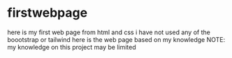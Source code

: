 # firstwebpage 
here is my first web page from html and css i have not used any of the boootstrap or tailwind 
here is the web page based on my knowledge 
NOTE: my knowledge on this project may be limited 
